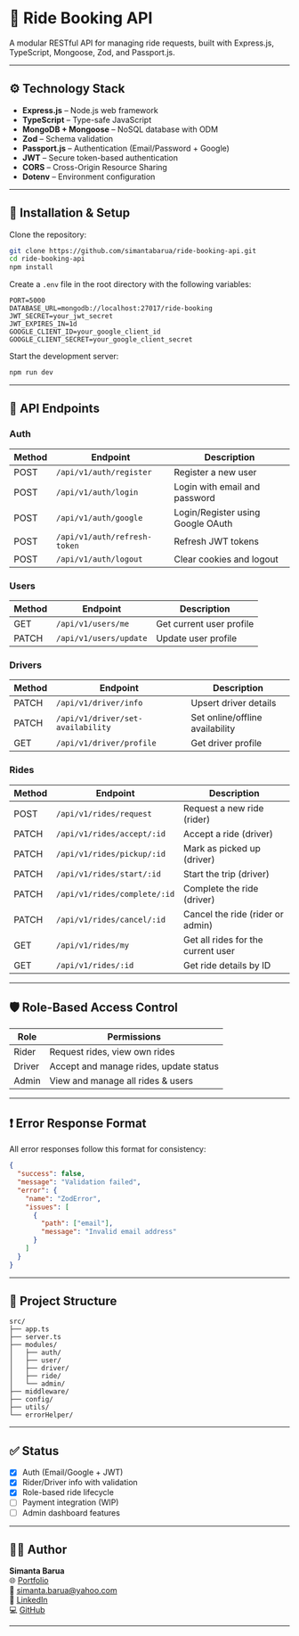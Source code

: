 # 🚗 Ride Booking API

A modular RESTful API for managing ride requests, built with Express.js, TypeScript, Mongoose, Zod, and Passport.js.

---

## ⚙️ Technology Stack

- **Express.js** – Node.js web framework
- **TypeScript** – Type-safe JavaScript
- **MongoDB + Mongoose** – NoSQL database with ODM
- **Zod** – Schema validation
- **Passport.js** – Authentication (Email/Password + Google)
- **JWT** – Secure token-based authentication
- **CORS** – Cross-Origin Resource Sharing
- **Dotenv** – Environment configuration

---

## 🚀 Installation & Setup

Clone the repository:

```bash
git clone https://github.com/simantabarua/ride-booking-api.git
cd ride-booking-api
npm install
```

Create a `.env` file in the root directory with the following variables:

```
PORT=5000
DATABASE_URL=mongodb://localhost:27017/ride-booking
JWT_SECRET=your_jwt_secret
JWT_EXPIRES_IN=1d
GOOGLE_CLIENT_ID=your_google_client_id
GOOGLE_CLIENT_SECRET=your_google_client_secret
```

Start the development server:

```bash
npm run dev
```

---

## 📘 API Endpoints

### Auth

| Method | Endpoint                     | Description                       |
| ------ | ---------------------------- | --------------------------------- |
| POST   | `/api/v1/auth/register`      | Register a new user               |
| POST   | `/api/v1/auth/login`         | Login with email and password     |
| POST   | `/api/v1/auth/google`        | Login/Register using Google OAuth |
| POST   | `/api/v1/auth/refresh-token` | Refresh JWT tokens                |
| POST   | `/api/v1/auth/logout`        | Clear cookies and logout          |

### Users

| Method | Endpoint               | Description              |
| ------ | ---------------------- | ------------------------ |
| GET    | `/api/v1/users/me`     | Get current user profile |
| PATCH  | `/api/v1/users/update` | Update user profile      |

### Drivers

| Method | Endpoint                          | Description                     |
| ------ | --------------------------------- | ------------------------------- |
| PATCH  | `/api/v1/driver/info`             | Upsert driver details           |
| PATCH  | `/api/v1/driver/set-availability` | Set online/offline availability |
| GET    | `/api/v1/driver/profile`          | Get driver profile              |

### Rides

| Method | Endpoint                     | Description                        |
| ------ | ---------------------------- | ---------------------------------- |
| POST   | `/api/v1/rides/request`      | Request a new ride (rider)         |
| PATCH  | `/api/v1/rides/accept/:id`   | Accept a ride (driver)             |
| PATCH  | `/api/v1/rides/pickup/:id`   | Mark as picked up (driver)         |
| PATCH  | `/api/v1/rides/start/:id`    | Start the trip (driver)            |
| PATCH  | `/api/v1/rides/complete/:id` | Complete the ride (driver)         |
| PATCH  | `/api/v1/rides/cancel/:id`   | Cancel the ride (rider or admin)   |
| GET    | `/api/v1/rides/my`           | Get all rides for the current user |
| GET    | `/api/v1/rides/:id`          | Get ride details by ID             |

---

## 🛡️ Role-Based Access Control

| Role   | Permissions                            |
| ------ | -------------------------------------- |
| Rider  | Request rides, view own rides          |
| Driver | Accept and manage rides, update status |
| Admin  | View and manage all rides & users      |

---

## ❗ Error Response Format

All error responses follow this format for consistency:

```json
{
  "success": false,
  "message": "Validation failed",
  "error": {
    "name": "ZodError",
    "issues": [
      {
        "path": ["email"],
        "message": "Invalid email address"
      }
    ]
  }
}
```

---

## 📌 Project Structure

```
src/
├── app.ts
├── server.ts
├── modules/
│   ├── auth/
│   ├── user/
│   ├── driver/
│   ├── ride/
│   └── admin/
├── middleware/
├── config/
├── utils/
└── errorHelper/
```

---

## ✅ Status

- [x] Auth (Email/Google + JWT)
- [x] Rider/Driver info with validation
- [x] Role-based ride lifecycle
- [ ] Payment integration (WIP)
- [ ] Admin dashboard features

---

## 👨‍💻 Author

**Simanta Barua**  
🌐 [Portfolio](https://simanta.web.app/)  
📧 simanta.barua@yahoo.com  
🔗 [LinkedIn](https://linkedin.com/in/simantabarua)  
💻 [GitHub](https://github.com/simantabarua)

---
